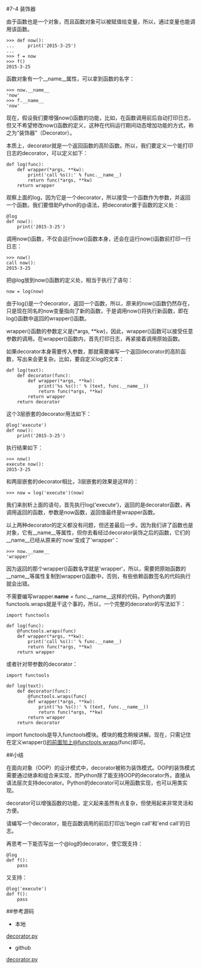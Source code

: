 #7-4 装饰器

由于函数也是一个对象，而且函数对象可以被赋值给变量，所以，通过变量也能调用该函数。

	>>> def now():
	...     print('2015-3-25')
	...
	>>> f = now
	>>> f()
	2015-3-25
函数对象有一个__name__属性，可以拿到函数的名字：

	>>> now.__name__
	'now'
	>>> f.__name__
	'now'
现在，假设我们要增强now()函数的功能，比如，在函数调用前后自动打印日志，但又不希望修改now()函数的定义，这种在代码运行期间动态增加功能的方式，称之为“装饰器”（Decorator）。

本质上，decorator就是一个返回函数的高阶函数。所以，我们要定义一个能打印日志的decorator，可以定义如下：

	def log(func):
	    def wrapper(*args, **kw):
	        print('call %s():' % func.__name__)
	        return func(*args, **kw)
	    return wrapper
观察上面的log，因为它是一个decorator，所以接受一个函数作为参数，并返回一个函数。我们要借助Python的@语法，把decorator置于函数的定义处：

	@log
	def now():
	    print('2015-3-25')
调用now()函数，不仅会运行now()函数本身，还会在运行now()函数前打印一行日志：
	
	>>> now()
	call now():
	2015-3-25
把@log放到now()函数的定义处，相当于执行了语句：

	now = log(now)
由于log()是一个decorator，返回一个函数，所以，原来的now()函数仍然存在，只是现在同名的now变量指向了新的函数，于是调用now()将执行新函数，即在log()函数中返回的wrapper()函数。

wrapper()函数的参数定义是(*args, **kw)，因此，wrapper()函数可以接受任意参数的调用。在wrapper()函数内，首先打印日志，再紧接着调用原始函数。

如果decorator本身需要传入参数，那就需要编写一个返回decorator的高阶函数，写出来会更复杂。比如，要自定义log的文本：

	def log(text):
	    def decorator(func):
	        def wrapper(*args, **kw):
	            print('%s %s():' % (text, func.__name__))
	            return func(*args, **kw)
	        return wrapper
	    return decorator
这个3层嵌套的decorator用法如下：

	@log('execute')
	def now():
	    print('2015-3-25')
执行结果如下：

	>>> now()
	execute now():
	2015-3-25
和两层嵌套的decorator相比，3层嵌套的效果是这样的：

	>>> now = log('execute')(now)
我们来剖析上面的语句，首先执行log('execute')，返回的是decorator函数，再调用返回的函数，参数是now函数，返回值最终是wrapper函数。

以上两种decorator的定义都没有问题，但还差最后一步。因为我们讲了函数也是对象，它有__name__等属性，但你去看经过decorator装饰之后的函数，它们的__name__已经从原来的'now'变成了'wrapper'：

	>>> now.__name__
	'wrapper'
因为返回的那个wrapper()函数名字就是'wrapper'，所以，需要把原始函数的__name__等属性复制到wrapper()函数中，否则，有些依赖函数签名的代码执行就会出错。

不需要编写wrapper.__name__ = func.__name__这样的代码，Python内置的functools.wraps就是干这个事的，所以，一个完整的decorator的写法如下：

	import functools
	
	def log(func):
	    @functools.wraps(func)
	    def wrapper(*args, **kw):
	        print('call %s():' % func.__name__)
	        return func(*args, **kw)
	    return wrapper
或者针对带参数的decorator：

	import functools
	
	def log(text):
	    def decorator(func):
	        @functools.wraps(func)
	        def wrapper(*args, **kw):
	            print('%s %s():' % (text, func.__name__))
	            return func(*args, **kw)
	        return wrapper
	    return decorator
import functools是导入functools模块。模块的概念稍候讲解。现在，只需记住在定义wrapper()的前面加上@functools.wraps(func)即可。

##小结

在面向对象（OOP）的设计模式中，decorator被称为装饰模式。OOP的装饰模式需要通过继承和组合来实现，而Python除了能支持OOP的decorator外，直接从语法层次支持decorator。Python的decorator可以用函数实现，也可以用类实现。

decorator可以增强函数的功能，定义起来虽然有点复杂，但使用起来非常灵活和方便。

请编写一个decorator，能在函数调用的前后打印出'begin call'和'end call'的日志。

再思考一下能否写出一个@log的decorator，使它既支持：

	@log
	def f():
	    pass
又支持：

	@log('execute')
	def f():
	    pass

##参考源码

- 本地

[decorator.py](../code/chapter7/7-4-decorator.py)

- github

[decorator.py](https://github.com/michaelliao/learn-python3/blob/master/samples/functional/decorator.py)
